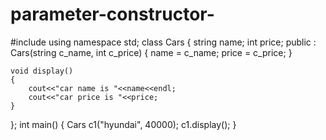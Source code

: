 # parameter-constructor-
#include <iostream>
using namespace std;
class Cars
{
    string name;
    int price;
    public :
    Cars(string c_name, int c_price)
    {
         name = c_name;
         price = c_price;
    }
    
    void display()
    {
        cout<<"car name is "<<name<<endl;
        cout<<"car price is "<<price;
    }
};
int main()
{
    Cars c1("hyundai", 40000);
    c1.display();
}
